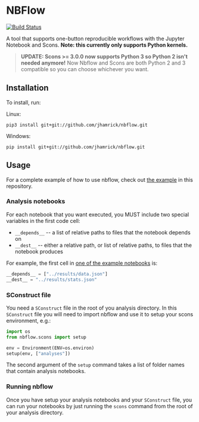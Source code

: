 # NBFlow

[![Build Status](https://travis-ci.org/jhamrick/nbflow.svg?branch=master)](https://travis-ci.org/jhamrick/nbflow)

A tool that supports one-button reproducible workflows with the Jupyter Notebook and Scons. **Note: this currently  only supports Python kernels.**

> **UPDATE: Scons >= 3.0.0 now supports Python 3 so Python 2 isn't needed anymore!** Now Nbflow and Scons are both Python 2 and 3 compatible so you can choose whichever you want.


## Installation

To install, run:

Linux:
```
pip3 install git+git://github.com/jhamrick/nbflow.git
```

Windows:
```
pip install git+git://github.com/jhamrick/nbflow.git
```

## Usage

For a complete example of how to use nbflow, check out [the example](nbflow/example)
in this repository.

### Analysis notebooks

For each notebook that you want executed, you MUST include two special variables
in the first code cell:

* `__depends__` -- a list of relative paths to files that the notebook depends
  on
* `__dest__` -- either a relative path, or list of relative paths, to files that
  the notebook produces

For example, the first cell in [one of the example notebooks](nbflow/example/analyses/analyze_data.ipynb)
is:

```python
__depends__ = ["../results/data.json"]
__dest__ = "../results/stats.json"
```

### SConstruct file

You need a `SConstruct` file in the root of you analysis directory. In this
`SConstruct` file you will need to import nbflow and use it to setup your scons
environment, e.g.:

```python
import os
from nbflow.scons import setup

env = Environment(ENV=os.environ)
setup(env, ["analyses"])
```

The second argument of the `setup` command takes a list of folder names that
contain analysis notebooks.

### Running nbflow

Once you have setup your analysis notebooks and your `SConstruct` file, you can
run your notebooks by just running the `scons` command from the root of your
analysis directory.
